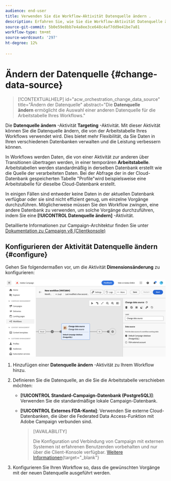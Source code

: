 ```yaml
---
audience: end-user
title: Verwenden Sie die Workflow-Aktivität Datenquelle ändern .
description: Erfahren Sie, wie Sie die Workflow-Aktivität Datenquelle ändern verwenden
source-git-commit: 5b0e59e8bb7e4a8ee3ce648c4af7dd9e41be7a81
workflow-type: tm+mt
source-wordcount: '297'
ht-degree: 12%

---
```


# Ändern der Datenquelle {#change-data-source}


>[!CONTEXTUALHELP]
>id="acw_orchestration_change_data_source"
>title="Ändern der Datenquelle"
>abstract="Die **Datenquelle ändern** ermöglicht die Auswahl einer anderen Datenquelle für die Arbeitstabelle Ihres Workflows."

Die **Datenquelle ändern** -Aktivität **Targeting** -Aktivität. Mit dieser Aktivität können Sie die Datenquelle ändern, die von der Arbeitstabelle Ihres Workflows verwendet wird. Dies bietet mehr Flexibilität, da Sie Daten in Ihren verschiedenen Datenbanken verwalten und die Leistung verbessern können.

In Workflows werden Daten, die von einer Aktivität zur anderen über Transitionen übertragen werden, in einer temporären **Arbeitstabelle**. Arbeitstabellen werden standardmäßig in derselben Datenbank erstellt wie die Quelle der verarbeiteten Daten. Bei der Abfrage der in der Cloud-Datenbank gespeicherten Tabelle &quot;Profile&quot;wird beispielsweise eine Arbeitstabelle für dieselbe Cloud-Datenbank erstellt.

In einigen Fällen sind entweder keine Daten in der aktuellen Datenbank verfügbar oder sie sind nicht effizient genug, um einzelne Vorgänge durchzuführen. Möglicherweise müssen Sie den Workflow zwingen, eine andere Datenbank zu verwenden, um solche Vorgänge durchzuführen, indem Sie eine **[!UICONTROL Datenquelle ändern]** -Aktivität.

Detaillierte Informationen zur Campaign-Architektur finden Sie unter [Dokumentation zu Campaign v8 (Clientkonsole)](https://experienceleague.adobe.com/docs/campaign/campaign-v8/config/architecture/architecture.html)

<!--

Let's say you want to send to your  VIP customers a unique offer code that they can redeem on your online store. To do this, you need to:

1. Query VIP customers on the "Profiles" table located on the Cloud database,
1. Retrieve an offer code for each targeted profile through API calls,
1. Update each profile with the assigned offer code,
1. Send an email to the profiles with their offer code.

In this situation, it is recommended to execute the offer code assignment operation on the local database, which is better suited for unitary operations. To do this, you need to add a **[!UICONTROL Change data source]** activity before the operation in order to execute it on the Campaign local database.

Before executing the operation, the working table is copied to the local database so that the operation can run there. Once done, the system detects that the profiles that we want to update are on another location. The data is therefore automatically copied back to the Cloud database where the "Profiles" table is located.
-->

## Konfigurieren der Aktivität Datenquelle ändern {#configure}

Gehen Sie folgendermaßen vor, um die Aktivität **Dimensionsänderung** zu konfigurieren:

![](../assets/workflow-change-data-source-add.png)

1. Hinzufügen einer **Datenquelle ändern** -Aktivität zu Ihrem Workflow hinzu.

1. Definieren Sie die Datenquelle, an die Sie die Arbeitstabelle verschieben möchten:

   * **[!UICONTROL Standard-Campaign-Datenbank (PostgreSQL)]**: Verwenden Sie die standardmäßige lokale Campaign-Datenbank.
   * **[!UICONTROL Externes FDA-Konto]**: Verwenden Sie externe Cloud-Datenbanken, die über die Federated Data Access-Funktion mit Adobe Campaign verbunden sind.

     >[!AVAILABILITY]
     >
     >Die Konfiguration und Verbindung von Campaign mit externen Systemen ist erfahrenen Benutzenden vorbehalten und nur über die Client-Konsole verfügbar. [Weitere Informationen](https://experienceleague.adobe.com/docs/campaign/campaign-v8/connect/fda.html?lang=de){target="_blank"}

1. Konfigurieren Sie Ihren Workflow so, dass die gewünschten Vorgänge mit der neuen Datenquelle ausgeführt werden.

<!--
## Example {#example}

The workflow belows illustrates the use case detailed earlier, i.e. sending VIP customers offer codes that they can redeem on our online store.

-->
